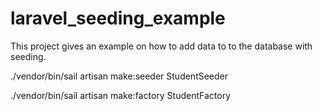 # laravel_seeding_example
This project gives an example on how to add data to to the database with seeding.

./vendor/bin/sail artisan make:seeder StudentSeeder

./vendor/bin/sail artisan make:factory StudentFactory


